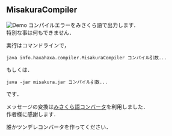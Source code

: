 MisakuraCompiler
--
![Demo](https://raw.github.com/satanabe1/MisakuraCompiler/master/demo.png)
コンパイルエラーをみさくら語で出力します．  
特別な事は何もできません．  

実行はコマンドラインで，  
```
java info.haxahaxa.compiler.MisakuraCompiler コンパイル引数...
```  
もしくは．  
```
java -jar misakura.jar コンパイル引数...
```  
です．

メッセージの変換は[みさくら語コンバータ](http://jet-black-laver.sakura.ne.jp/RTM/nankotu.htm "みさくらコンバータ")を利用しました．    
作者様に感謝します．  

誰かツンデレコンバータを作ってください．  


